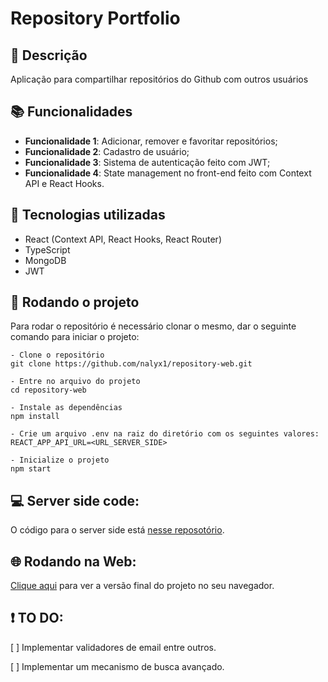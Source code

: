 # Repository Portfolio

## :memo: Descrição

<p>Aplicação para compartilhar repositórios do Github com outros usuários</p>

## :books: Funcionalidades

-   <b>Funcionalidade 1</b>: Adicionar, remover e favoritar repositórios;
-   <b>Funcionalidade 2</b>: Cadastro de usuário;
-   <b>Funcionalidade 3</b>: Sistema de autenticação feito com JWT;
-   <b>Funcionalidade 4</b>: State management no front-end feito com Context API e React Hooks.

## :wrench: Tecnologias utilizadas

-   React (Context API, React Hooks, React Router)
-   TypeScript
-   MongoDB
-   JWT

## :rocket: Rodando o projeto

Para rodar o repositório é necessário clonar o mesmo, dar o seguinte comando para iniciar o projeto:

```
- Clone o repositório
git clone https://github.com/nalyx1/repository-web.git

- Entre no arquivo do projeto
cd repository-web

- Instale as dependências
npm install

- Crie um arquivo .env na raiz do diretório com os seguintes valores:
REACT_APP_API_URL=<URL_SERVER_SIDE>

- Inicialize o projeto
npm start

```

## :computer: Server side code:

O código para o server side está <a href="https://github.com/nalyx1/repository-server" target="_blank">nesse reposotório</a>.

## :globe_with_meridians: Rodando na Web:

<a href="https://repository-web.herokuapp.com/" target="_blank">Clique aqui</a> para ver a versão final do projeto no seu navegador.

## :exclamation: TO DO:

[ ] Implementar validadores de email entre outros.

[ ] Implementar um mecanismo de busca avançado.
<!-- ## :soon: Implementação futura
* O que será implementado na próxima sprint? -->

<!-- ## :dart: Status do projeto -->

